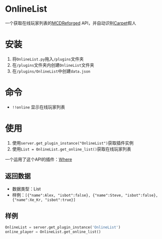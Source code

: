 # OnlineList
一个获取在线玩家列表的[MCDReforged](https://github.com/Fallen-Breath/MCDReforged) API，并自动识别[Carpet](https://github.com/gnembon/fabric-carpet)假人

# 安装

1. 将`OnlineList.py`拖入`/plugins`文件夹
2. 在`/plugins`文件夹内创建`OnlineList`文件夹
3. 在`/plugins/OnlineList`中创建`data.json`

# 命令

- `!!online` 显示在线玩家列表

# 使用

1. 使用`server.get_plugin_instance("OnlineList")`获取插件实例
2. 使用`List = OnlineList.get_online_list()`获取在线玩家列表

一个运用了这个API的插件：[Where](https://github.com/wyf0762/Where)

## 返回数据

- 数据类型：List
- 样例：`[{"name":Alex, "isbot":false}, {"name":Steve, "isbot":false}, {"name":Xe_Kr, "isbot":true}]`

## 样例

```python
OnlineList = server.get_plugin_instance('OnlineList')
online_player = OnlineList.get_online_list()
```
